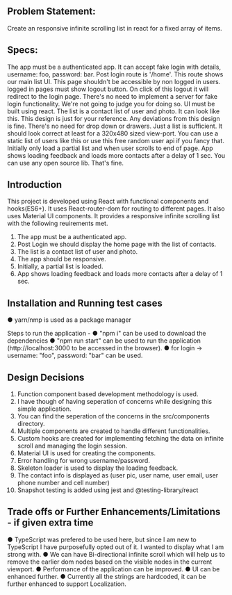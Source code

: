 ## Problem Statement:

Create an responsive infinite scrolling list in react for a fixed array of items.

## Specs:
The app must be a authenticated app. It can accept fake login with details, username: foo, password: bar.
Post login route is '/home'. This route shows our main list UI. This page shouldn't be accessible by non logged in users.
logged in pages must show logout button. On click of this logout it will redirect to the login page.
There's no need to implement a server for fake login functionality. We're not going to judge you for doing so.
UI must be built using react.
The list is a contact list of user and photo. It can look like this. This design is just for your reference. Any deviations from this design is fine. There's no need for drop down or drawers. Just a list is sufficient.
It should look correct at least for a 320x480 sized view-port.
You can use a static list of users like this or use this free random user api if you fancy that.
Initially only load a partial list and when user scrolls to end of page. App shows loading feedback and loads more contacts after a delay of 1 sec.
You can use any open source lib. That's fine.


## Introduction

This project is developed using React with functional components and hooks(ES6+).
It uses React-router-dom for routing to different pages. It also uses Material UI components. It provides a responsive infinite scrolling list with the following reuirements met.
1.	The app must be a authenticated app.
2.	Post Login we should display the home page with the list of contacts.
3.	The list is a contact list of user and photo.
4.	The app should be responsive.
5.	Initially, a partial list is loaded.
6.	 App shows loading feedback and loads more contacts after a delay of 1 sec.

## Installation and Running test cases
● yarn/nmp is used as a package manager 

Steps to run the application -
● "npm i" can be used to download the dependencies
● "npm run start" can be used to run the application (http://localhost:3000 to be accessed in the browser).
● for login -> username: "foo", password: "bar" can be used.

## Design Decisions

1. Function component based development methodology is used.
2. I have though of having seperation of concerns while designing this simple application.
3. You can find the seperation of the concerns in the src/components directory.
4. Multiple components are created to handle different functionalities.
5. Custom hooks are created for implementing fetching the data on infinite scroll and managing the login session.
6. Material UI is used for creating the components.
7. Error handling for wrong username/password.
8. Skeleton loader is used to display the loading feedback.
9. The contact info is displayed as (user pic, user name, user email, user phone number and cell number)
10. Snapshot testing is added using jest and @testing-library/react

## Trade offs or Further Enhancements/Limitations - if given extra time

 ● TypeScript was prefered to be used here, but since I am new to TypeScript I have purposefully opted out of it. I wanted to display what I am strong with.
 ● We can have Bi-directional infinite scroll which will help us to remove the earlier dom nodes based on the visible nodes in the current viewport.
 ● Performance of the application can be improved.
 ● UI can be enhanced further.
 ● Currently all the strings are hardcoded, it can be further enhanced to support Localization.

 